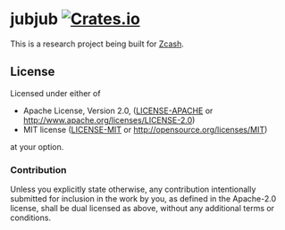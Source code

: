 # jubjub [![Crates.io](https://img.shields.io/crates/v/jubjub.svg)](https://crates.io/crates/jubjub) #

This is a research project being built for [Zcash](https://z.cash/).

## License

Licensed under either of

 * Apache License, Version 2.0, ([LICENSE-APACHE](LICENSE-APACHE) or http://www.apache.org/licenses/LICENSE-2.0)
 * MIT license ([LICENSE-MIT](LICENSE-MIT) or http://opensource.org/licenses/MIT)

at your option.

### Contribution

Unless you explicitly state otherwise, any contribution intentionally
submitted for inclusion in the work by you, as defined in the Apache-2.0
license, shall be dual licensed as above, without any additional terms or
conditions.
